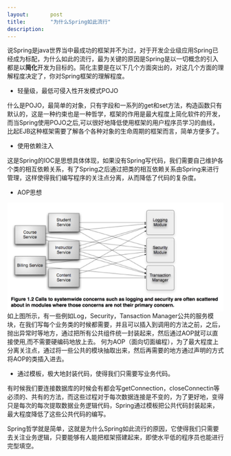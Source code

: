 ```yaml
---
layout:       post
title:        "为什么Spring如此流行"
description: 
---
```


说Spring是java世界当中最成功的框架并不为过，对于开发企业级应用Spring已经成为标配，为什么如此的流行，最为关键的原因是Spring是以一切概念的引入都是以**简化**开发为目标的。简化主要是在以下几个方面突出的，对这几个方面的理解程度决定了，你对Spring框架的理解程度。

* 轻量级，最低可侵入性开发模式POJO

什么是POJO，最简单的对象，只有字段和一系列的get和set方法，构造函数只有默认的，这是一种约束也是一种哲学，框架的作用是最大程度上简化软件的开发，而当Spring使用POJO之后,可以很好地降低使用框架的用户程序员学习的曲线，比起EJB这种框架需要了解各个各种对象的生命周期的框架而言，简单方便多了。

* 使用依赖注入

这是Spring的IOC是思想具体体现，如果没有Spring写代码，我们需要自己维护各个类的相互依赖关系，有了Spring之后通过把类的相互依赖关系由Spring来进行管理，这样使得我们编写程序的关注点分离，从而降低了代码的复杂度。

* AOP思想

<img src="/image/spring-aop.png" style="width:600px;display:block;margin-left:auto;margin-right:auto"/>
如上图所示，有一些例如Log，Security，Tansaction Manager公共的服务模块，在我们写每个业务类的时候都需要，并且可以插入到调用的方法之前，之后，抛出异常时等地方，通过把所有公共组件统一封装起来，然后通过AOP就可以直接使用,而不需要硬编码地放上去。
何为AOP（面向切面编程），为了最大程度上分离关注点，通过将一些公共的模块抽取出来，然后再需要的地方通过声明的方式将AOP的类插入进去。

* 通过模板，极大地封装代码，使得我们只需要写业务代码。

有时候我们要连接数据库的时候会有都会写getConnection，closeConnectin等必须的、共有的方法，而这些过程对于每次数据连接是不变的，为了更好地，变得只是每次的每次提取数据业务逻辑代码，Spring通过模板把公共代码封装起来，最大程度降低了这些公共代码的编写。


Spring哲学就是简单，这就是为什么Spring如此流行的原因，它使得我们只需要去关注业务逻辑，只要能够有人能把框架搭建起来，即使水平低的程序员也能进行完型填空。

